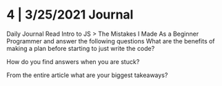 # 4 | 3/25/2021 Journal

Daily Journal
Read Intro to JS > The Mistakes I Made As a Beginner Programmer and answer the following questions
What are the benefits of making a plan before starting to just write the code?

How do you find answers when you are stuck?

From the entire article what are your biggest takeaways?